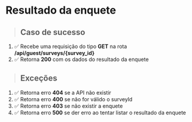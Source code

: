 # Resultado da enquete

> ## Caso de sucesso

1. ✅ Recebe uma requisição do tipo **GET** na rota **/api/guest/surveys/{survey_id}**
2. ✅ Retorna **200** com os dados do resultado da enquete

> ## Exceções

1. ✅ Retorna erro **404** se a API não existir
2. ✅ Retorna erro **400** se não for válido o surveyId
3. ✅ Retorna erro **403** se não existir a enquete
4. ✅ Retorna erro **500** se der erro ao tentar listar o resultado da enquete